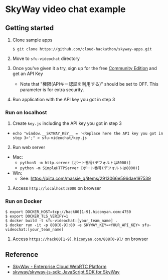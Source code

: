 # SkyWay video chat example

## Getting started

1. Clone sample apps

   ``` shell
   $ git clone https://github.com/cloud-hackathon/skyway-apps.git
   ```

2. Move to `sfu-videochat` directory
3. Once you've given it a try, sign up for the free [Community Edition](https://console-webrtc-free.ecl.ntt.com/users/registration) and get an API Key
    - Note that "権限(APIキー認証を利用する)" should be set to OFF. This parameter is for extra security.
4. Run application with the API key you got in step 3

### Run on localhost

1. Create `key.js` including the API key you got in step 3
  - `echo "window.__SKYWAY_KEY__ = '<Replace here the API key you got in step 3>';" > sfu-videochat/key.js`
2. Run web server
  - Mac:
    - `python3 -m http.server [ポート番号(デフォルトは8000)]`
    - `python -m SimpleHTTPServer [ポート番号(デフォルトは8000)]`
  - Win:
    - See: https://qiita.com/massie_g/items/2913066e596dae197539
3. Access `http://localhost:8000` on browser

### Run on Docker


   ``` shell
   $ export DOCKER_HOST=tcp://hack00[1-9].hiconyan.com:4750
   $ export DOCKER_TLS_VERIFY=1
   $ docker build -t sfu-videochat:[your_team_name] .
   $ docker run -it -p 808[0-9]:80 -e SKYWAY_KEY=<YOUR_API_KEY> sfu-videochat:[your_team_name]
   ```

1. Access `https://hack00[1-9].hiconyan.com/808[0-9]/` on browser

## Reference

* [SkyWay - Enterprise Cloud WebRTC Platform](https://webrtc.ecl.ntt.com/)
* [skyway/skyway-js-sdk: JavaScript SDK for SkyWay](https://github.com/skyway/skyway-js-sdk)
